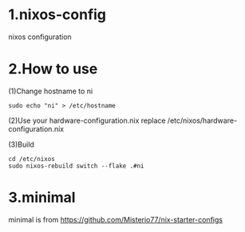 # 1.nixos-config
nixos configuration

# 2.How to use 
(1)Change hostname to ni
```
sudo echo "ni" > /etc/hostname
```
(2)Use your hardware-configuration.nix replace /etc/nixos/hardware-configuration.nix

(3)Build
```
cd /etc/nixos
sudo nixos-rebuild switch --flake .#ni
```
# 3.minimal
minimal is from https://github.com/Misterio77/nix-starter-configs
